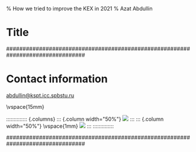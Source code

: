 % How we tried to improve the KEX in 2021
% Azat Abdullin

# Title


################################################################################

# Contact information

<!-- link -->
<abdullin@kspt.icc.spbstu.ru>

\vspace{15mm}

<!-- columns -->
:::::::::::::: {.columns}
::: {.column width="50%"}
![](jetbrainsResearch)
:::
::: {.column width="50%"}
\vspace{1mm}
![](polytech)
:::
::::::::::::::

################################################################################

